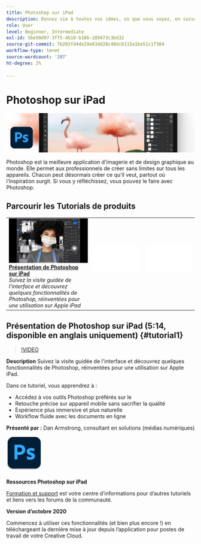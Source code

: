 ```yaml
---
title: Photoshop sur iPad
description: Donnez vie à toutes vos idées, où que vous soyez, en suivant l’inspiration dans Photoshop sur iPad
role: User
level: Beginner, Intermediate
exl-id: 5be50d97-3ff5-4b10-b186-109473c3bd32
source-git-commit: 7b202fd4de29e83dd28c40dc6115a1be51c1f384
workflow-type: tm+mt
source-wordcount: '207'
ht-degree: 2%

---
```


# Photoshop sur iPad

![Image de héros du tutoriel](../assets/PSoniPad.jpg)

Photoshop est la meilleure application d&#39;imagerie et de design graphique au monde. Elle permet aux professionnels de créer sans limites sur tous les appareils. Chacun peut désormais créer ce qu’il veut, partout où l’inspiration surgit. Si vous y réfléchissez, vous pouvez le faire avec Photoshop.

## Parcourir les Tutorials de produits

<table style="table-layout:fixed">
<tr>
 <td>
   <a href="photoshopipad.md#tutorial1">
      <img alt="Présentation de Photoshop sur iPad" src="../assets/PSiPad_thumbnail.jpg" />
   </a>
    <div>
   <a href="photoshopipad.md#tutorial1"><strong>Présentation de Photoshop sur iPad</strong></a>
    </div>
    <em>Suivez la visite guidée de l'interface et découvrez quelques fonctionnalités de Photoshop, réinventées pour une utilisation sur Apple iPad</em>
    <br>
  </td>
  <td>
    <img alt="Espaceur" src="../assets/Whitespacer.png" />
    <div>
    <br>
  </td>
  <td>
    <img alt="Espaceur" src="../assets/Whitespacer.png" />
    <div>
    <br>
  </td>
</tr>
</table>

## Présentation de Photoshop sur iPad (5:14, disponible en anglais uniquement) {#tutorial1}

>[!VIDEO](https://video.tv.adobe.com/v/326899?hidetitle=true)

**Description**
Suivez la visite guidée de l&#39;interface et découvrez quelques fonctionnalités de Photoshop, réinventées pour une utilisation sur Apple iPad.

Dans ce tutoriel, vous apprendrez à :
* Accédez à vos outils Photoshop préférés sur le
* Retouche précise sur appareil mobile sans sacrifier la qualité
* Expérience plus immersive et plus naturelle
* Workflow fluide avec les documents en ligne

**Présenté par :**
Dan Armstrong, consultant en solutions (médias numériques)

![Photoshop sur le logo iPad](../assets/ps_appicon_96.png)

**Ressources Photoshop sur iPad**

[Formation et support](https://helpx.adobe.com/support/photoshop.html) est votre centre d’informations pour d’autres tutoriels et liens vers les forums de la communauté.

**Version d’octobre 2020**

Commencez à utiliser ces fonctionnalités (et bien plus encore !) en téléchargeant la dernière mise à jour depuis l’application pour postes de travail de votre Creative Cloud.
